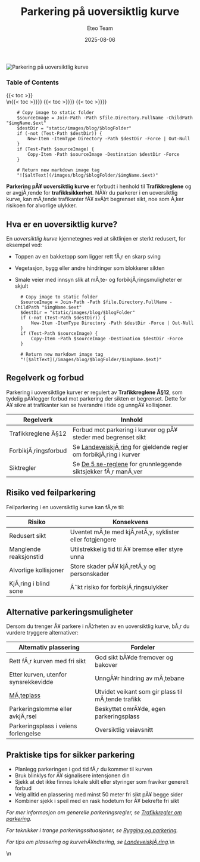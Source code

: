 ﻿---
title: "Parkering på uoversiktlig kurve"
date: 2025-08-06
draft: false
author: "Eteo Team"
description: "Lær om hvorfor parkering i uoversiktlige kurver er forbudt. Regler, risiko og beste praksis for trygg parkering på vei."
categories: ["Driving Theory"]
tags: ["driving", "theory", "safety"]
featured_image: "/images/blog/parkering-pa-uoversiktlig-kurve/parkering-pa-uoversiktlig-kurve-image.svg"
---

<div class="blog-content">
  <div class="featured-image">
    <img src="/images/blog/parkering-pa-uoversiktlig-kurve/parkering-pa-uoversiktlig-kurve-image.svg" alt="Parkering på uoversiktlig kurve" class="img-fluid rounded">
  </div>

  <div class="toc-container mt-4 mb-4">
    <h3>Table of Contents</h3>
    {{< toc >}}
  </div>

  <div class="blog-body">\n{{< toc >}}}}
{{< toc >}}}}
{{< toc >}}}}

        
        
        # Copy image to static folder
        $sourceImage = Join-Path -Path $file.Directory.FullName -ChildPath "$imgName.$ext"
        $destDir = "static/images/blog/$blogFolder"
        if (-not (Test-Path $destDir)) {
            New-Item -ItemType Directory -Path $destDir -Force | Out-Null
        }
        if (Test-Path $sourceImage) {
            Copy-Item -Path $sourceImage -Destination $destDir -Force
        }
        
        # Return new markdown image tag
        "![$altText](/images/blog/$blogFolder/$imgName.$ext)"
    

**Parkering pÃ¥ uoversiktlig kurve** er forbudt i henhold til **Trafikkreglene** og er avgjÃ¸rende for **trafikksikkerhet**. NÃ¥r du parkerer i en uoversiktlig kurve, kan mÃ¸tende trafikanter fÃ¥ svÃ¦rt begrenset sikt, noe som Ã¸ker risikoen for alvorlige ulykker.

## Hva er en uoversiktlig kurve?

En *uoversiktlig kurve* kjennetegnes ved at siktlinjen er sterkt redusert, for eksempel ved:

* Toppen av en bakketopp som ligger rett fÃ¸r en skarp sving
* Vegetasjon, bygg eller andre hindringer som blokkerer sikten
* Smale veier med innsyn slik at mÃ¸te- og forbikjÃ¸ringsmuligheter er skjult


        
        
        # Copy image to static folder
        $sourceImage = Join-Path -Path $file.Directory.FullName -ChildPath "$imgName.$ext"
        $destDir = "static/images/blog/$blogFolder"
        if (-not (Test-Path $destDir)) {
            New-Item -ItemType Directory -Path $destDir -Force | Out-Null
        }
        if (Test-Path $sourceImage) {
            Copy-Item -Path $sourceImage -Destination $destDir -Force
        }
        
        # Return new markdown image tag
        "![$altText](/images/blog/$blogFolder/$imgName.$ext)"
    

## Regelverk og forbud

Parkering i uoversiktlige kurver er regulert av **Trafikkreglene Â§12**, som tydelig pÃ¥legger forbud mot parkering der sikten er begrenset. Dette for Ã¥ sikre at trafikanter kan se hverandre i tide og unngÃ¥ kollisjoner.

| Regelverk              | Innhold                                                       |
|------------------------|---------------------------------------------------------------|
| Trafikkreglene Â§12     | Forbud mot parkering i kurver og pÃ¥ steder med begrenset sikt |
| ForbikjÃ¸ringsforbud    | Se [LandeveiskjÃ¸ring](/blogs/teori/landeveiskjoring "LandeveiskjÃ¸ring - Hastighet, plassering og svingteknikk") for gjeldende regler om forbikjÃ¸ring i kurver |
| Siktregler             | Se [De 5 se-reglene](/blogs/teori/de-5-se-reglene "De 5 se-reglene") for grunnleggende siktsjekker fÃ¸r manÃ¸ver |

## Risiko ved feilparkering

Feilparkering i en uoversiktlig kurve kan fÃ¸re til:

| Risiko                      | Konsekvens                                          |
|-----------------------------|-----------------------------------------------------|
| Redusert sikt               | Uventet mÃ¸te med kjÃ¸retÃ¸y, syklister eller fotgjengere |
| Manglende reaksjonstid      | Utilstrekkelig tid til Ã¥ bremse eller styre unna    |
| Alvorlige kollisjoner       | Store skader pÃ¥ kjÃ¸retÃ¸y og personskader            |
| KjÃ¸ring i blind sone        | Ã˜kt risiko for forbikjÃ¸ringsulykker                 |

## Alternative parkeringsmuligheter

Dersom du trenger Ã¥ parkere i nÃ¦rheten av en uoversiktlig kurve, bÃ¸r du vurdere tryggere alternativer:

| Alternativ plassering           | Fordeler                               |
|---------------------------------|----------------------------------------|
| Rett fÃ¸r kurven med fri sikt    | God sikt bÃ¥de fremover og bakover      |
| Etter kurven, utenfor synsrekkevidde | UnngÃ¥r hindring av mÃ¸tebane           |
| [MÃ¸teplass](/blogs/teori/parkering-pa-moteplass "Parkering pÃ¥ mÃ¸teplass - regler og beste praksis for smale veier") | Utvidet veikant som gir plass til mÃ¸tende trafikk |
| Parkeringslomme eller avkjÃ¸rsel | Beskyttet omrÃ¥de, egen parkeringsplass |
| Parkeringsplass i veiens forlengelse | Oversiktlig veiavsnitt              |

## Praktiske tips for sikker parkering

* Planlegg parkeringen i god tid fÃ¸r du kommer til kurven  
* Bruk blinklys for Ã¥ signalisere intensjonen din  
* Sjekk at det ikke finnes lokale skilt eller styringer som fraviker generelt forbud  
* Velg alltid en plassering med minst 50 meter fri sikt pÃ¥ begge sider  
* Kombiner sjekk i speil med en rask hodeturn for Ã¥ bekrefte fri sikt  

*For mer informasjon om generelle parkeringsregler, se [Trafikkregler om parkering](/blogs/teori/trafikkregler-om-parkering "Trafikkregler om parkering - regler, unntak og skilt").*

*For teknikker i trange parkeringssituasjoner, se [Rygging og parkering](/blogs/teori/rygging-og-parkering "Rygging og parkering - Komplett guide til trygg manÃ¸vrering ved fÃ¸rerkort").*

*For tips om plassering og kurvehÃ¥ndtering, se [LandeveiskjÃ¸ring](/blogs/teori/landeveiskjoring "LandeveiskjÃ¸ring - Hastighet, plassering og svingteknikk").*\n  </div>\n</div>